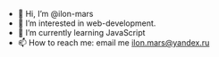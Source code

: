 - 👋 Hi, I’m @ilon-mars
- 👀 I’m interested in web-development. 
- 🌱 I’m currently learning JavaScript
- 📫 How to reach me: email me ilon.mars@yandex.ru

<!---
ilon-mars/ilon-mars is a ✨ special ✨ repository because its `README.md` (this file) appears on your GitHub profile.
You can click the Preview link to take a look at your changes.
--->
